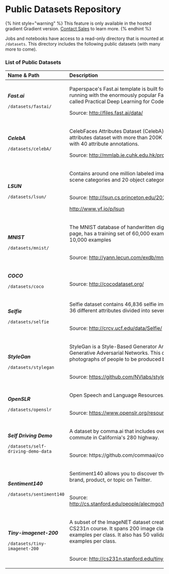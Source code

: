 # Public Datasets Repository

{% hint style="warning" %}
This feature is only available in the hosted gradient Gradient version. [Contact Sales](https://info.paperspace.com/contact-sales) to learn more.
{% endhint %}

Jobs and notebooks have access to a read-only directory that is mounted at `/datasets`. This directory includes the following public datasets \(with many more to come\).  

### List of Public Datasets

<table>
  <thead>
    <tr>
      <th style="text-align:left">Name &amp; Path</th>
      <th style="text-align:left">Description</th>
    </tr>
  </thead>
  <tbody>
    <tr>
      <td style="text-align:left">
        <p><em><b>Fast.ai</b></em>
        </p>
        <p><code>/datasets/fastai/</code>
        </p>
      </td>
      <td style="text-align:left">
        <p>Paperspace&apos;s Fast.ai template is built for getting up and running
          with the enormously popular Fast.ai online MOOC called Practical Deep Learning
          for Coders.</p>
        <p></p>
        <p>Source: <a href="http://files.fast.ai/data/">http://files.fast.ai/data/</a>
        </p>
      </td>
    </tr>
    <tr>
      <td style="text-align:left">
        <p><em><b>CelebA</b></em>
        </p>
        <p><code>/datasets/celebA/</code>
        </p>
      </td>
      <td style="text-align:left">
        <p>CelebFaces Attributes Dataset (CelebA) is a large-scale face attributes
          dataset with more than 200K celebrity images, each with 40 attribute annotations.
          <br
          />
        </p>
        <p>Source: <a href="http://mmlab.ie.cuhk.edu.hk/projects/CelebA.html">http://mmlab.ie.cuhk.edu.hk/projects/CelebA.html</a>
        </p>
      </td>
    </tr>
    <tr>
      <td style="text-align:left">
        <p><em><b>LSUN</b></em>
        </p>
        <p><code>/datasets/lsun/</code>
        </p>
      </td>
      <td style="text-align:left">
        <p>Contains around one million labeled images for each of 10 scene categories
          and 20 object categories.</p>
        <p>
          <br />Source: <a href="http://lsun.cs.princeton.edu/2017/">http://lsun.cs.princeton.edu/2017/</a>
        </p>
        <p><a href="http://www.yf.io/p/lsun">http://www.yf.io/p/lsun</a>
        </p>
      </td>
    </tr>
    <tr>
      <td style="text-align:left">
        <p><em><b>MNIST</b></em>
        </p>
        <p><code>/datasets/mnist/</code>
        </p>
      </td>
      <td style="text-align:left">
        <p>The MNIST database of handwritten digits, available from this page, has
          a training set of 60,000 examples, and a test set of 10,000 examples</p>
        <p>
          <br />Source: <a href="http://yann.lecun.com/exdb/mnist/">http://yann.lecun.com/exdb/mnist/</a>
        </p>
      </td>
    </tr>
    <tr>
      <td style="text-align:left">
        <p><em><b>COCO</b></em>
        </p>
        <p><code>/datasets/coco</code>
        </p>
      </td>
      <td style="text-align:left">
        <p></p>
        <p>
          <br />Source: <a href="http://cocodataset.org/">http://cocodataset.org/</a>
        </p>
      </td>
    </tr>
    <tr>
      <td style="text-align:left">
        <p><em><b>Selfie</b></em>
        </p>
        <p><code>/datasets/selfie</code>
        </p>
      </td>
      <td style="text-align:left">
        <p>Selfie dataset contains 46,836 selfie images annotated with 36 different
          attributes divided into several categories.</p>
        <p>
          <br />Source: <a href="http://crcv.ucf.edu/data/Selfie/"> http://crcv.ucf.edu/data/Selfie/</a>
        </p>
      </td>
    </tr>
    <tr>
      <td style="text-align:left">
        <p><em><b>StyleGan</b></em>
        </p>
        <p><code>/datasets/stylegan</code>
        </p>
      </td>
      <td style="text-align:left">
        <p>StyleGan is a Style-Based Generator Architecture for Generative Adversarial
          Networks. This dataset allows for photographs of people to be produced
          by the generator.</p>
        <p>
          <br />Source: <a href="https://github.com/NVlabs/stylegan">https://github.com/NVlabs/stylegan</a> 
        </p>
      </td>
    </tr>
    <tr>
      <td style="text-align:left">
        <p><em><b>OpenSLR</b></em>
        </p>
        <p><code>/datasets/openslr</code>
        </p>
      </td>
      <td style="text-align:left">
        <p>Open Speech and Language Resources.</p>
        <p>
          <br />Source: <a href="https://www.openslr.org/resources.php">https://www.openslr.org/resources.php</a>
        </p>
      </td>
    </tr>
    <tr>
      <td style="text-align:left">
        <p><em><b>Self Driving Demo</b></em>
        </p>
        <p><code>/datasets/self-driving-demo-data</code>
        </p>
      </td>
      <td style="text-align:left">
        <p>A dataset by comma.ai that includes over 33 hours of commute in California&apos;s
          280 highway.</p>
        <p>
          <br />Source: https://github.com/commaai/comma2k19</p>
      </td>
    </tr>
    <tr>
      <td style="text-align:left">
        <p><em><b>Sentiment140</b></em>
        </p>
        <p><code>/datasets/sentiment140</code>
        </p>
      </td>
      <td style="text-align:left">
        <p>Sentiment140 allows you to discover the sentiment of a brand, product,
          or topic on Twitter.</p>
        <p>
          <br />Source: <a href="http://cs.stanford.edu/people/alecmgo/trainingandtestdata.zip">http://cs.stanford.edu/people/alecmgo/trainingandtestdata.zip</a>
        </p>
      </td>
    </tr>
    <tr>
      <td style="text-align:left">
        <p><em><b>Tiny-imagenet-200</b></em>
        </p>
        <p><code>/datasets/tiny-imagenet-200</code>
        </p>
      </td>
      <td style="text-align:left">
        <p>A subset of the ImageNET dataset created by the Stanford CS231n course.
          It spans 200 image classes with 500 training examples per class. It also
          has 50 validation and 50 test examples per class.</p>
        <p>
          <br />Source: <a href="http://cs231n.stanford.edu/tiny-imagenet-200.zip">http://cs231n.stanford.edu/tiny-imagenet-200.zip</a>
        </p>
      </td>
    </tr>
  </tbody>
</table>